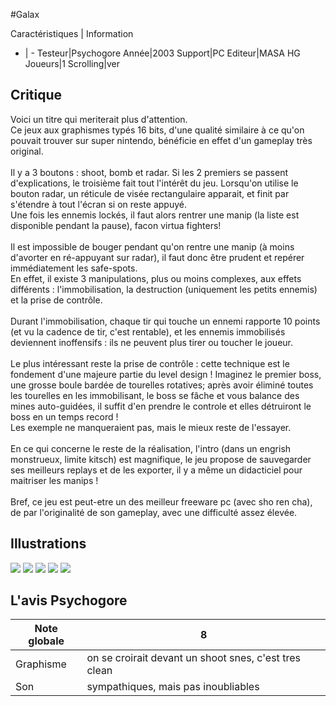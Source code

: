 #Galax

Caractéristiques | Information
- | -
Testeur|Psychogore
Année|2003
Support|PC
Editeur|MASA HG
Joueurs|1
Scrolling|ver

## Critique
Voici un titre qui meriterait plus d'attention.<br/>Ce jeux aux graphismes typés 16 bits, d'une qualité similaire à ce qu'on pouvait trouver sur super nintendo, bénéficie en effet d'un gameplay très original.<br/><br/>Il y a 3 boutons : shoot, bomb et radar. Si les 2 premiers se passent d'explications, le troisième fait tout l'intérêt du jeu. Lorsqu'on utilise le bouton radar, un réticule de visée rectangulaire apparait, et finit par s'étendre à tout l'écran si on reste appuyé. <br/>Une fois les ennemis lockés, il faut alors rentrer une manip (la liste est disponible pendant la pause), facon virtua fighters!<br/><br/>Il est impossible de bouger pendant qu'on rentre une manip (à moins d'avorter en ré-appuyant sur radar), il faut donc être prudent et repérer immédiatement les safe-spots.<br/>En effet, il existe 3 manipulations, plus ou moins complexes, aux effets différents : l'immobilisation, la destruction (uniquement les petits ennemis) et la prise de contrôle.<br/><br/>Durant l'immobilisation, chaque tir qui touche un ennemi rapporte 10 points (et vu la cadence de tir, c'est rentable), et les ennemis immobilisés deviennent inoffensifs : ils ne peuvent plus tirer ou toucher le joueur.<br/><br/>Le plus intéressant reste la prise de contrôle : cette technique est le fondement d'une majeure partie du level design ! Imaginez le premier boss, une grosse boule bardée de tourelles rotatives; après avoir éliminé toutes les tourelles en les immobilisant, le boss se fâche et vous balance des mines auto-guidées, il suffit d'en prendre le controle et elles détruiront le boss en un temps record !<br/>Les exemple ne manqueraient pas, mais le mieux reste de l'essayer.<br/><br/>En ce qui concerne le reste de la réalisation, l'intro (dans un engrish monstrueux, limite kitsch) est magnifique, le jeu propose de sauvegarder ses meilleurs replays et de les exporter, il y a même un didacticiel pour maitriser les manips !<br/><br/>Bref, ce jeu est peut-etre un des meilleur freeware pc (avec sho ren cha), de par l'originalité de son gameplay, avec une difficulté assez élevée.

## Illustrations
![](http://www.shmup.com/images/thumbs/img_fiche_1_738.jpg)
![](http://www.shmup.com/images/thumbs/img_fiche_2_738.gif)
![](http://www.shmup.com/images/thumbs/img_fiche_3_738.jpg)
![](http://www.shmup.com/images/thumbs/img_fiche_4_738.gif)
![](http://www.shmup.com/images/thumbs/)

## L'avis Psychogore
Note globale|8
-|-
Graphisme|on se croirait devant un shoot snes, c'est tres clean
Son|sympathiques, mais pas inoubliables
